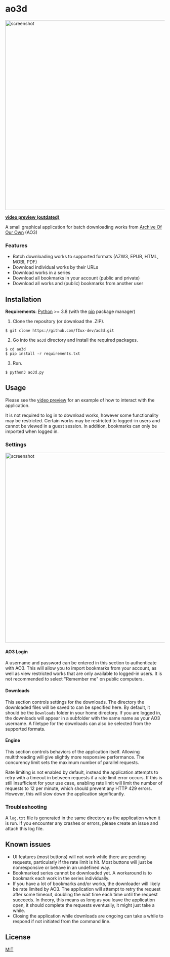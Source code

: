 # ao3d
<img src="https://user-images.githubusercontent.com/96564770/147402142-b44336ea-278f-49c3-83cc-9d97ad115688.png" alt="screenshot" width="600">

**[video preview (outdated)](https://imgur.com/a/mhInPfK)**

A small graphical application for batch downloading works from [Archive Of Our Own](https://archiveofourown.org/) (AO3)

### Features
* Batch downloading works to supported formats (AZW3, EPUB, HTML, 
MOBI, PDF)
* Download individual works by their URLs
* Download works in a series
* Download all bookmarks in your account (public and private)
* Download all works and (public) bookmarks from another user


## Installation
**Requirements**: [Python](https://www.python.org/) >= 3.8 (with the [pip](https://pypi.org/project/pip/) package manager)

1. Clone the repository (or download the .ZIP).
```
$ git clone https://github.com/fIux-dev/ao3d.git
```
2. Go into the `ao3d` directory and install the required packages.
```
$ cd ao3d
$ pip install -r requirements.txt
```
3. Run.
```
$ python3 ao3d.py
```

## Usage
Please see the [video preview](https://imgur.com/a/mhInPfK) for an example of how to interact with the application.

It is not required to log in to download works, however some functionality may be restricted. Certain works may be 
restricted to logged-in users and cannot be viewed in a guest session. In addition, bookmarks can only be imported
when logged in.

### Settings

<img src="https://user-images.githubusercontent.com/96564770/147402186-7a79905a-74cc-4d03-870a-56aa44ff2059.png" alt="screenshot" width="600">

#### AO3 Login
A username and password can be entered in this section to authenticate with AO3. This will allow you to import
bookmarks from your account, as well as view restricted works that are only available to logged-in users.
It is not recommended to select "Remember me" on public computers.

#### Downloads
This section controls settings for the downloads. The directory the downloaded files will be saved to can be
specified here. By default, it should be the `Downloads` folder in your home directory. If you are logged in,
the downloads will appear in a subfolder with the same name as your AO3 username. A filetype for the downloads
can also be selected from the supported formats.

#### Engine
This section controls behaviors of the application itself. Allowing multithreading will give slightly more
responsive performance. The concurency limit sets the maximum number of parallel requests.

Rate limiting is not enabled by default, instead the application attempts to retry with a timeout in between
requests if a rate limit error occurs. If this is still insufficient for your use case, enabling rate limit will 
limit the number of requests to 12 per minute, which should prevent any HTTP 429 errors. However, this will slow
down the application significantly.

### Troubleshooting
A `log.txt` file is generated in the same directory as the application when it is run. If you encounter any crashes 
or errors, please create an issue and attach this log file.

## Known issues
* UI features (most buttons) will not work while there are pending requests, particularly if the rate limit is hit.
Most buttons will just be nonresponsive or behave in an undefined way.
* Bookmarked series cannot be downloaded yet. A workaround is to bookmark each 
work in the series individually.
* If you have a lot of bookmarks and/or works, the downloader will likely be rate limited by AO3. The application will
attempt to retry the request after some timeout, doubling the wait time each time until the request
succeeds. In theory, this means as long as you leave the application open, it should complete the requests eventually,
it might just take a while.
* Closing the application while downloads are ongoing can take a while to respond if not initiated from the command line.

## License

[MIT](https://choosealicense.com/licenses/mit/)
